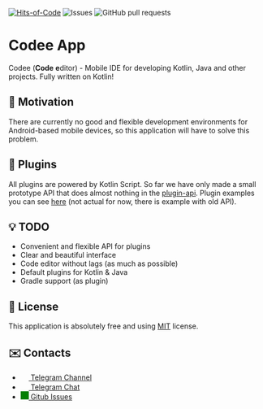 [![Hits-of-Code](https://hitsofcode.com/github/codee-team/codee-app)](https://hitsofcode.com/github/codee-team/codee-app/view) ![Issues](https://img.shields.io/github/issues/codee-team/codee-app) ![GitHub pull requests](https://img.shields.io/github/issues-pr/codee-team/codee-app)
# Codee App
Codee (**Code** **e**ditor) - Mobile IDE for developing Kotlin, Java and other projects. Fully written on Kotlin!
## 🚀 Motivation
There are currently no good and flexible development environments for Android-based mobile devices, so this application will have to solve this problem.
## 📐 Plugins
All plugins are powered by Kotlin Script. So far we have only made a small prototype API that does almost nothing in the [plugin-api](plugin-api). Plugin examples you can see [here](https://github.com/codee-team/codee-plugin-examples) (not actual for now, there is example with old API).
## 💡 TODO
- Convenient and flexible API for plugins
- Clear and beautiful interface
- Code editor without lags (as much as possible)
- Default plugins for Kotlin & Java
- Gradle support (as plugin)
## 📖 License
This application is absolutely free and using [MIT](https://github.com/codee-team/codee-app/blob/master/LICENSE) license.

## ✉️ Contacts
- <a href="https://t.me/codee_feed"><img src="https://upload.wikimedia.org/wikipedia/commons/thumb/8/82/Telegram_logo.svg/768px-Telegram_logo.svg.png" width=16 height=16 /> Telegram Channel</a>
- <a href="https://t.me/codee_chat"><img src="https://upload.wikimedia.org/wikipedia/commons/thumb/8/82/Telegram_logo.svg/768px-Telegram_logo.svg.png" width=16 height=16 /> Telegram Chat</a>
- <a href="https://t.me/y9san9"><img src="https://user-images.githubusercontent.com/32961194/122037088-ebf2f700-cddc-11eb-9052-78e964c680f5.png" width=16 height=16 style="background: green;"/> Gitub Issues</a>

